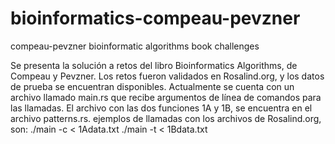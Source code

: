 # bioinformatics-compeau-pevzner
compeau-pevzner bioinformatic algorithms book challenges

Se presenta la solución a retos del libro Bioinformatics Algorithms, de Compeau y Pevzner.
Los retos fueron validados en Rosalind.org, y los datos de prueba se encuentran disponibles.
Actualmente se cuenta con un archivo llamado main.rs que recibe argumentos de línea de comandos para las llamadas.
El archivo con las dos funciones 1A y 1B, se encuentra en el archivo patterns.rs.
ejemplos de llamadas con los archivos de Rosalind.org, son:
./main -c < 1Adata.txt
./main -t < 1Bdata.txt
